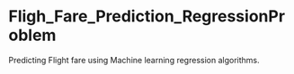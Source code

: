 # Fligh_Fare_Prediction_RegressionProblem
Predicting Flight fare using Machine learning regression algorithms.
